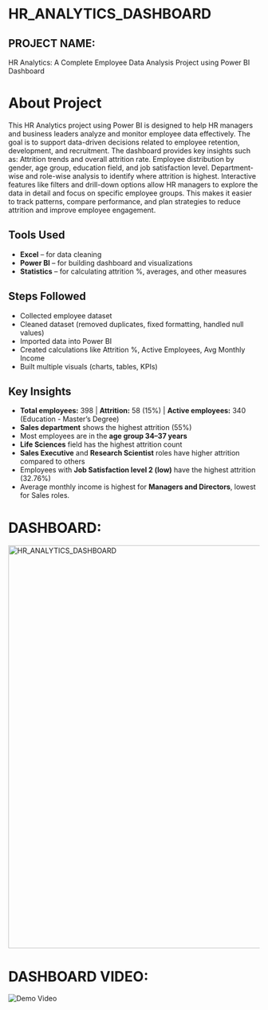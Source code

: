 # HR_ANALYTICS_DASHBOARD
## PROJECT NAME:
 HR Analytics: A Complete Employee Data Analysis Project using Power BI Dashboard
# About Project
This HR Analytics project using Power BI is designed to help HR managers and business leaders analyze and monitor employee data effectively. The goal is to support data-driven decisions related to employee retention, development, and recruitment.
            The dashboard provides key insights such as:
Attrition trends and overall attrition rate.
Employee distribution by gender, age group, education field, and job satisfaction level.
Department-wise and role-wise analysis to identify where attrition is highest.
Interactive features like filters and drill-down options allow HR managers to explore the data in detail and focus on specific employee groups. This makes it easier to track patterns, compare performance, and plan strategies to reduce attrition and improve employee engagement.

## Tools Used
- **Excel** – for data cleaning  
- **Power BI** – for building dashboard and visualizations  
- **Statistics** – for calculating attrition %, averages, and other measures  

## Steps Followed
- Collected employee dataset  
- Cleaned dataset (removed duplicates, fixed formatting, handled null values)  
- Imported data into Power BI  
- Created calculations like Attrition %, Active Employees, Avg Monthly Income  
- Built multiple visuals (charts, tables, KPIs)  

## Key Insights
- **Total employees:** 398 | **Attrition:** 58 (15%) | **Active employees:** 340 (Education - Master’s Degree)  
- **Sales department** shows the highest attrition (55%)  
- Most employees are in the **age group 34–37 years**  
- **Life Sciences** field has the highest attrition count  
- **Sales Executive** and **Research Scientist** roles have higher attrition compared to others  
- Employees with **Job Satisfaction level 2 (low)** have the highest attrition (32.76%)  
- Average monthly income is highest for **Managers and Directors**, lowest for Sales roles.

# DASHBOARD:
<img width="1439" height="808" alt="HR_ANALYTICS_DASHBOARD" src="https://github.com/user-attachments/assets/6ad2e71c-03c3-4aca-980a-7d8b9e5b80ca" />

# DASHBOARD VIDEO:
![Demo Video]("C:\Users\USER\Desktop\DASHBORD_VIDEO.mp4")






